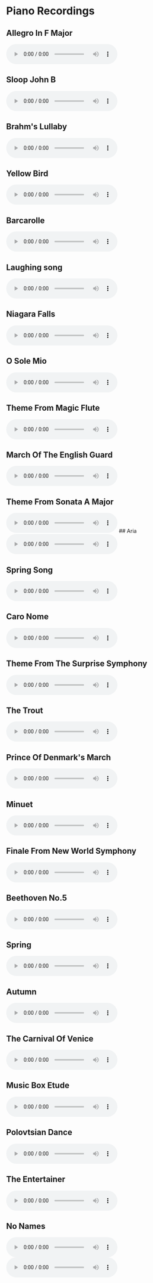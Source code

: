 # Piano Recordings

## Allegro In F Major

<audio controls>
  <source src="../recordings/allegro-in-f-major.mp3" type="audio/mpeg">
</audio>

## Sloop John B

<audio controls>
  <source src="../recordings/sloop-john-b.mp3" type="audio/mpeg">
</audio>

## Brahm's Lullaby

<audio controls>
  <source src="../recordings/brahms-lullaby.mp3" type="audio/mpeg">
</audio>

## Yellow Bird

<audio controls>
  <source src="../recordings/yellow-bird.mp3" type="audio/mpeg">
</audio>

## Barcarolle

<audio controls>
  <source src="../recordings/barcarolle.mp3" type="audio/mpeg">
</audio>

## Laughing song

<audio controls>
  <source src="../recordings/laughing-song.mp3" type="audio/mpeg">
</audio>

## Niagara Falls

<audio controls>
  <source src="../recordings/niagara-falls.mp3" type="audio/mpeg">
</audio>

## O Sole Mio

<audio controls>
  <source src="../recordings/o-sole-mio.mp3" type="audio/mpeg">
</audio>

## Theme From Magic Flute

<audio controls>
  <source src="../recordings/theme-from-magic-flute.mp3" type="audio/mpeg">
</audio>

## March Of The English Guard

<audio controls>
  <source src="../recordings/march-of-the-english-guard.mp3" type="audio/mpeg">
</audio>

## Theme From Sonata A Major

<audio controls>
  <source src="../recordings/theme-from-sonata-a-major.mp3" type="audio/mpeg">
</audio>
## Aria

<audio controls>
  <source src="../recordings/aria.mp3" type="audio/mpeg">
</audio>

## Spring Song

<audio controls>
  <source src="../recordings/spring-song.mp3" type="audio/mpeg">
</audio>

## Caro Nome

<audio controls>
  <source src="../recordings/caro-nome.mp3" type="audio/mpeg">
</audio>

## Theme From The Surprise Symphony

<audio controls>
  <source src="../recordings/theme-from-the-surprise-symphony.mp3" type="audio/mpeg">
</audio>

## The Trout

<audio controls>
  <source src="../recordings/the-trout.mp3" type="audio/mpeg">
</audio>

## Prince Of Denmark's March

<audio controls>
  <source src="../recordings/prince-of-denmarks-march.mp3" type="audio/mpeg">
</audio>

## Minuet

<audio controls>
  <source src="../recordings/minuet.mp3" type="audio/mpeg">
</audio>

## Finale From New World Symphony

<audio controls>
  <source src="../recordings/finale-from-new-world-symphony.mp3" type="audio/mpeg">
</audio>

## Beethoven No.5

<audio controls>
  <source src="../recordings/beethoven-no.5.mp3" type="audio/mpeg">
</audio>

## Spring

<audio controls>
  <source src="../recordings/spring.mp3" type="audio/mpeg">
</audio>

## Autumn

<audio controls>
  <source src="../recordings/autumn.mp3" type="audio/mpeg">
</audio>

## The Carnival Of Venice

<audio controls>
  <source src="../recordings/the-carnival-of-venice.mp3" type="audio/mpeg">
</audio>

## Music Box Etude

<audio controls>
  <source src="../recordings/music-box-etude.mp3" type="audio/mpeg">
</audio>

## Polovtsian Dance

<audio controls>
  <source src="../recordings/polovtsian-dance.mp3" type="audio/mpeg">
</audio>

## The Entertainer

<audio controls>
  <source src="../recordings/the-entertainer.mp3" type="audio/mpeg">
</audio>

## No Names

<audio controls>
  <source src="../recordings/0.mp3" type="audio/mpeg">
</audio>

<audio controls>
  <source src="../recordings/1.mp3" type="audio/mpeg">
</audio>
